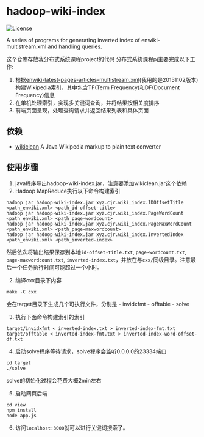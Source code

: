 # hadoop-wiki-index
[![License](https://img.shields.io/badge/License-Apache%202.0-blue.svg)](https://opensource.org/licenses/Apache-2.0)

A series of programs for generating inverted index of enwiki-multistream.xml and handling queries.

这个仓库存放我分布式系统课程project的代码
分布式系统课程pj主要完成以下工作:

1. 根据[enwiki-latest-pages-articles-multistream.xml](https://dumps.wikimedia.org/enwiki/latest/enwiki-latest-pages-articles-multistream.xml.bz2)(我用的是20151102版本)构建Wikipedia索引，其中包含TF(Term Frequency)和DF(Document Frequency)信息
2. 在单机处理索引，实现多关键词查询，并将结果按相关度排序
3. 前端页面呈现，处理查询请求并返回结果列表和具体页面

## 依赖
- [wikiclean](https://github.com/lintool/wikiclean) A Java Wikipedia markup to plain text converter

## 使用步骤
1. java程序导出hadoop-wiki-index.jar，注意要添加wikiclean.jar这个依赖
2. Hadoop MapReduce执行以下命令构建索引
```
hadoop jar hadoop-wiki-index.jar xyz.cjr.wiki_index.IDOffsetTitle <path_enwiki.xml> <path_id-offset-title>
hadoop jar hadoop-wiki-index.jar xyz.cjr.wiki_index.PageWordCount <path_enwiki.xml> <path_page-wordcount>
hadoop jar hadoop-wiki-index.jar xyz.cjr.wiki_index.PageMaxWordCount <path_enwiki.xml> <path_page-maxwordcount>
hadoop jar hadoop-wiki-index.jar xyz.cjr.wiki_index.InvertedIndex <path_enwiki.xml> <path_inverted-index>
```
然后依次将输出结果保存到本地`id-offset-title.txt`, `page-wordcount.txt`, `page-maxwordcount.txt`, `inverted-index.txt`，并放在与`cxx/`同级目录。注意最后一个任务执行时间可能超过一个小时。

2. 编译cxx目录下内容
```
make -C cxx
```
会在target目录下生成几个可执行文件，分别是
    - invidxfmt
    - offtable
    - solve

3. 执行下面命令构建索引的索引
```
target/invidxfmt < inverted-index.txt > inverted-index-fmt.txt
target/offtable < inverted-index-fmt.txt > inverted-index-word-offset-df.txt
```

4. 启动solve程序等待请求，solve程序会监听0.0.0.0的23334端口
```
cd target
./solve
```
solve的初始化过程会花费大概2min左右

5. 启动网页后端
```
cd view
npm install
node app.js
```

6. 访问`localhost:3000`就可以进行关键词搜索了。

